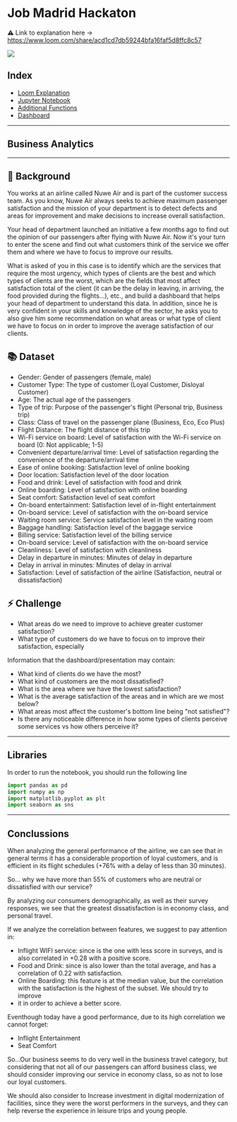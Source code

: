 # Job Madrid Hackaton
⚠ Link to explanation here -> https://www.loom.com/share/acd1cd7db59244bfa16faf5d8ffc8c57

<img src="https://mir-s3-cdn-cf.behance.net/project_modules/max_1200/81f1f131049961.563f0d5d52dde.jpg">

## Index
* [Loom Explanation](https://www.loom.com/share/acd1cd7db59244bfa16faf5d8ffc8c57)
* [Jupyter Notebook](https://github.com/juansirai/ds_challanges/blob/master/JobMadrid%2022/Main.ipynb)
* [Additional Functions](https://github.com/juansirai/ds_challanges/blob/master/JobMadrid%2022/preprocessing.ipynb)
* [Dashboard](https://github.com/juansirai/ds_challanges/blob/master/JobMadrid%2022/Dashboard.pbix)

------------------------------
## Business Analytics
-------------------------------------

## 🛫 Background

You works at an airline called Nuwe Air and is part of the customer success team. As you know, Nuwe Air always seeks to achieve maximum passenger satisfaction and the mission of your department is to detect defects and areas for improvement and make decisions to increase overall satisfaction.

Your head of department launched an initiative a few months ago to find out the opinion of our passengers after flying with Nuwe Air. Now it's your turn to enter the scene and find out what customers think of the service we offer them and where we have to focus to improve our results.

What is asked of you in this case is to identify which are the services that require the most urgency, which types of clients are the best and which types of clients are the worst, which are the fields that most affect satisfaction total of the client (it can be the delay in leaving, in arriving, the food provided during the flights...), etc., and build a dashboard that helps your head of department to understand this data. In addition, since he is very confident in your skills and knowledge of the sector, he asks you to also give him some recommendation on what areas or what type of client we have to focus on in order to improve the average satisfaction of our clients.


## 📚 Dataset

* Gender: Gender of passengers (female, male)
* Customer Type: The type of customer (Loyal Customer, Disloyal Customer)
* Age: The actual age of the passengers
* Type of trip: Purpose of the passenger's flight (Personal trip, Business trip)
* Class: Class of travel on the passenger plane (Business, Eco, Eco Plus)
* Flight Distance: The flight distance of this trip
* Wi-Fi service on board: Level of satisfaction with the Wi-Fi service on board (0: Not applicable; 1-5)
* Convenient departure/arrival time: Level of satisfaction regarding the convenience of the departure/arrival time
* Ease of online booking: Satisfaction level of online booking
* Door location: Satisfaction level of the door location
* Food and drink: Level of satisfaction with food and drink
* Online boarding: Level of satisfaction with online boarding
* Seat comfort: Satisfaction level of seat comfort
* On-board entertainment: Satisfaction level of in-flight entertainment
* On-board service: Level of satisfaction with the on-board service
* Waiting room service: Service satisfaction level in the waiting room
* Baggage handling: Satisfaction level of the baggage service
* Billing service: Satisfaction level of the billing service
* On-board service: Level of satisfaction with the on-board service
* Cleanliness: Level of satisfaction with cleanliness
* Delay in departure in minutes: Minutes of delay in departure
* Delay in arrival in minutes: Minutes of delay in arrival
* Satisfaction: Level of satisfaction of the airline (Satisfaction, neutral or dissatisfaction)


## ⚡ Challenge 

* What areas do we need to improve to achieve greater customer satisfaction?
* What type of customers do we have to focus on to improve their satisfaction, especially

Information that the dashboard/presentation may contain:
*  What kind of clients do we have the most?
*  What kind of customers are the most dissatisfied?
*  What is the area where we have the lowest satisfaction?
*  What is the average satisfaction of the areas and in which are we most below?
*  What areas most affect the customer's bottom line being "not satisfied"?
*  Is there any noticeable difference in how some types of clients perceive some services vs how others perceive it?

-----------------------------------

## Libraries
In order to run the notebook, you should run the following line

```python
import pandas as pd
import numpy as np
import matplotlib.pyplot as plt
import seaborn as sns
```
---------------------------------
## Conclussions
When analyzing the general performance of the airline, we can see that in general terms it has a 
considerable proportion of loyal customers, and is efficient in its flight schedules (+76% with a delay of less than 30 minutes).

So... why we have more than 55% of customers who are neutral or dissatisfied with our service? 

By analyzing our consumers demographically, as well as their survey responses, we see that the greatest dissatisfaction is in economy class, and personal travel.

If we analyze the correlation between features, we suggest to pay attention in:
* Inflight WIFI service: since is the one with less score in surveys, and is also correlated in +0.28 with a positive score.
* Food and Drink: since is also lower than the total average, and has a correlation of 0.22 with satisfaction.
* Online Boarding: this feature is at the median value, but the correlation with the satisfaction is the highest of the subset. We should try to improve 
* it in order to achieve a better score.

Eventhough today have a good performance, due to its high correlation we cannot forget:
* Inflight Entertainment
* Seat Comfort

So...Our business seems to do very well in the business travel category, but considering that not all of our passengers can afford business class,
we should consider improving our service in economy class, so as not to lose our loyal customers.

We should also consider to Increase investment in digital modernization of facilities, since they were the worst performers in the surveys, 
and they can help reverse the experience in leisure trips and young people.
